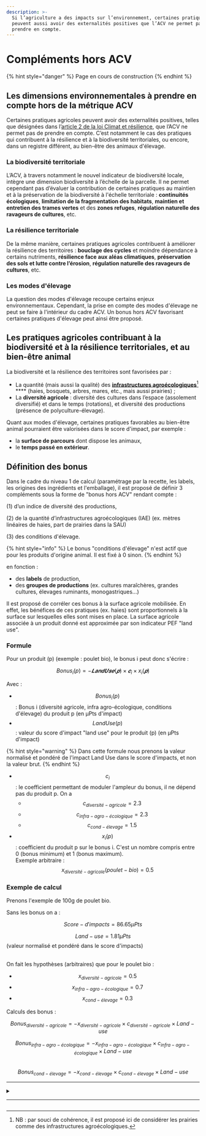 ```yaml
---
description: >-
  Si l’agriculture a des impacts sur l’environnement, certaines pratiques
  peuvent aussi avoir des externalités positives que l’ACV ne permet pas de
  prendre en compte.
---
```


# Compléments hors ACV



{% hint style="danger" %}
Page en cours de construction
{% endhint %}

## Les dimensions environnementales à prendre en compte hors de la métrique ACV&#x20;

Certaines pratiques agricoles peuvent avoir des externalités positives, telles que désignées dans l’[article 2 de la loi Climat et résilience](https://www.legifrance.gouv.fr/jorf/article\_jo/JORFARTI000043956979), que l’ACV ne permet pas de prendre en compte. C’est notamment le cas des pratiques qui contribuent à la résilience et à la biodiversité territoriales, ou encore, dans un registre différent, au bien-être des animaux d'élevage.

### La biodiversité territoriale&#x20;

L’ACV, à travers notamment le nouvel indicateur de biodiversité locale, intègre une dimension biodiversité à l’échelle de la parcelle. Il ne permet cependant pas d’évaluer la contribution de certaines pratiques au maintien et à la préservation de la biodiversité à l'échelle territoriale : **continuités écologiques**, **limitation de la fragmentation des habitats**, **maintien et entretien des trames vertes** et des **zones refuges**, **régulation naturelle des ravageurs de cultures**, etc.

### La résilience territoriale&#x20;

De la même manière, certaines pratiques agricoles contribuent à améliorer la résilience des territoires : **bouclage des cycles** et moindre dépendance à certains nutriments, **résilience face aux aléas climatiques**, **préservation des sols et lutte contre l’érosion**, **régulation naturelle des ravageurs de cultures**, etc.&#x20;

### Les modes d'élevage

La question des modes d'élevage recoupe certains enjeux environnementaux. Cependant, la prise en compte des modes d'élevage ne peut se faire à l'intérieur du cadre ACV. Un bonus hors ACV favorisant certaines pratiques d'élevage peut ainsi être proposé.

## Les pratiques agricoles contribuant à la biodiversité et à la résilience territoriales, et au bien-être animal

La biodiversité et la résilience des territoires sont favorisées par :&#x20;

* La quantité (mais aussi la qualité) des [**infrastructures agroécologiques**](#user-content-fn-1)[^1] **** (haies, bosquets, arbres, mares, etc., mais aussi prairies) ;
* La **diversité agricole** : diversité des cultures dans l’espace (assolement diversifié) et dans le temps (rotations), et diversité des productions (présence de polyculture-élevage).

Quant aux modes d'élevage, certaines pratiques favorables au bien-être animal pourraient être valorisées dans le score d'impact, par exemple :

* la **surface de parcours** dont dispose les animaux,
* le **temps passé en extérieur**.

## Définition des bonus

Dans le cadre du niveau 1 de calcul (paramétrage par la recette, les labels, les origines des ingrédients et l'emballage), il est proposé de définir 3 compléments sous la forme de "bonus hors ACV" rendant compte :&#x20;

(1) d’un indice de diversité des productions,

(2) de la quantité d’infrastructures agroécologiques (IAE) (ex. mètres linéaires de haies, part de prairies dans la SAU)

(3) des conditions d'élevage.

{% hint style="info" %}
Le bonus "conditions d'élevage" n'est actif que pour les produits d'origine animal. Il est fixé à 0 sinon.
{% endhint %}

en fonction :&#x20;

* des **labels** de production,
* des **groupes de productions** (ex. cultures maraîchères, grandes cultures, élevages ruminants, monogastriques...)

Il est proposé de corréler ces bonus à la surface agricole mobilisée. En effet, les bénéfices de ces pratiques (ex. haies) sont proportionnels à la surface sur lesquelles elles sont mises en place. La surface agricole associée à un produit donné est approximée par son indicateur PEF "land use".

### Formule

Pour un produit (p) (exemple : poulet bio), le bonus i peut donc s'écrire :&#x20;

$$
Bonus_i (p) = -𝑳𝒂𝒏𝒅𝑼𝒔𝒆(𝒑)×𝒄_i ×x_i(𝒑)
$$

Avec :&#x20;

* $$Bonus_i(p)$$: Bonus i (diversité agricole, infra agro-écologique, conditions d'élevage) du produit p (en µPts d'impact)
* $$LandUse(p)$$: valeur du score d'impact "land use" pour le produit (p) (en µPts d'impact)

{% hint style="warning" %}
Dans cette formule nous prenons la valeur normalisé et pondéré de l'impact Land Use dans le score d'impacts, et non la valeur brut.
{% endhint %}

* $$c_i$$ : le coefficient permettant de moduler l'ampleur du bonus, il ne dépend pas du produit p. On a&#x20;
  * $$c_{diversité-agricole} = 2.3$$
  * $$c_{infra-agro-écologique} = 2.3$$
  * $$c_{cond-élevage} = 1.5$$
* $$x_i(p)$$: coefficient du produit p sur le bonus i. C'est un nombre compris entre 0 (bonus minimum) et 1 (bonus maximum). \
  Exemple arbitraire : $$x_{diversité-agricole}(poulet -bio) = 0.5$$

### Exemple de calcul

Prenons l'exemple de 100g de poulet bio.

Sans les bonus on a :

$$Score-d'impacts = 86.65  µPts$$

$$Land-use = 1.81 µPts$$ (valeur normalisé et pondéré dans le score d'impacts)

\
On fait les hypothèses (arbitraires) que pour le poulet bio :

* $$x_{diversité-agricole} = 0.5$$
* $$x_{infra-agro-écologique} = 0.7$$
*   $$x_{cond-élevage} = 0.3$$



Calculs des bonus :

$$Bonus_{diversité-agricole} = - x_{diversité-agricole} × c_{diversité-agricole} × Land-use$$

$$Bonus_{infra-agro-écologique} =  -x_{infra-agro-écologique} × c_{infra-agro-écologique} × Land-use$$\
$$Bonus_{cond-élevage} =  -x_{cond-élevage} ×c_{cond-élevage} × Land-use$$

***

<details>

<summary><hr></summary>

```

Bonus_diversité_agricole = - 0.5 * 2.3 * 1.81
Bonus_diversité_agricole = - 2.08 µPts d'impacts


Bonus_infra_agro_écologique = - 0.7 * 2.3 * 1.81
Bonus_infra_agro_écologique = - 2.91 µPts d'impacts

Bonus_cond_élevage = - 0.3 * 1.5 * 1.81
Bonus_infra_agro_écologique = - 0.81 µPts d'impacts


Bonus_total = Bonus_diversité_agricole + Bonus_infra_agro_écologique + Bonus_cond_élevage
Bonus_total = -2.08 -2.91 - 0.81
Bonus_total = - 5.8 µPts d'impacts

```

On a finalement :

```
Score d'impacts avant bonus = 86.65 µPts d'impact
Score d'impacts après bonus = 80.85 µPts d'impact
```

</details>



[^1]: NB : par souci de cohérence, il est proposé ici de considérer les prairies comme des infrastructures agroécologiques.
